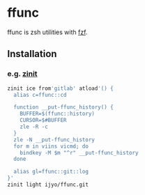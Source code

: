 # ffunc

ffunc is zsh utilities with [fzf](https://github.com/junegunn/fzf).

## Installation

### e.g. [zinit](https://github.com/zdharma/zinit)

```zsh
zinit ice from'gitlab' atload'() {
  alias c=ffunc::cd

  function __put-ffunc_history() {
    BUFFER=$(ffunc::history)
    CURSOR=$#BUFFER
    zle -R -c
  }
  zle -N __put-ffunc_history
  for m in viins vicmd; do
    bindkey -M $m "^r" __put-ffunc_history
  done

  alias gl=ffunc::git::log
}'
zinit light ijyo/ffunc.git
```
